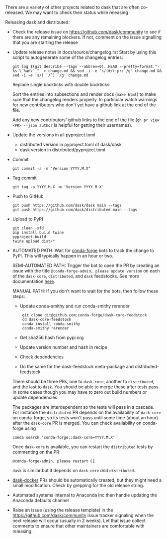 There are a variety of other projects related to dask that are often
co-released.  We may want to check their status while releasing


Releasing dask and distributed:

*   Check the release issue on https://github.com/dask/community to see if there
    are any remaining blockers. If not, comment on the issue signalling that you
    are starting the release


*   Update release notes in docs/source/changelog.rst
    Start by using this script to autogenerate some of the changelog entries:

        git log $(git describe --tags --abbrev=0)..HEAD --pretty=format:"- %s \`%an\`_"  > change.md && sed -i -e 's/(#/(:pr:`/g' change.md && sed -i -e 's/) `/`) `/g' change.md

    Replace single backticks with double backticks.

    Sort the entries into subsections and render docs (``make html``) to make
    sure that the changelog renders properly. In particular watch warnings for
    new contributors who don't yet have a github link at the end of the file.

    Add any new contributors' github links to the end of the file
    (``gh pr view <PR> --json author`` is helpful for getting their usernames).

*   Update the versions in all pyproject.toml
    *   distributed version in pyproject.toml of dask/dask
    *   dask version in distributed/pyproject.toml

*   Commit

        git commit -a -m "Version YYYY.M.X"

*   Tag commit

        git tag -a YYYY.M.X -m 'Version YYYY.M.X'

*   Push to GitHub

        git push https://github.com/dask/dask main --tags
        git push https://github.com/dask/distributed main --tags

*   Upload to PyPI

        git clean -xfd
        pip install build twine
        pyproject-build
        twine upload dist/*

*   AUTOMATED PATH: Wait for [conda-forge](https://conda-forge.github.io) bots to track the
    change to PyPI. This will typically happen in an hour or two.

    SEMI-AUTOMATED PATH: Trigger the bot to open the PR by creating an issue with the title
    `@conda-forge-admin, please update version` on each of the `dask-core`, `distributed`, 
    and `dask` feedstocks. See more documentation 
    [here](https://conda-forge.org/docs/maintainer/infrastructure/#conda-forge-admin-please-update-version).

    MANUAL PATH: If you don't want to wait for the bots, then follow these steps:
    *  Update conda-smithy and run conda-smithy rerender

            git clone git@github.com:conda-forge/dask-core-feedstock
            cd dask-core-feedstock
            conda install conda-smithy
            conda-smithy rerender

    *  Get sha256 hash from pypi.org
    *  Update version number and hash in recipe
    *  Check dependencies
    *  Do the same for the dask-feedstock meta-package and distributed-feedstock

    There should be three PRs, one to `dask-core`, another to `distributed`, and the
    last to `dask`. You should be able to merge these after tests pass. In some cases
    though you may have to zero out build numbers or update dependencies.

    The packages are interdependent so the tests will pass in a cascade. For instance
    the  `distributed` PR depends on the availability of `dask-core` on conda-forge, so
    its tests won't pass until some time (about an hour) after the `dask-core` PR is merged.
    You can check availability on conda-forge using

        conda search 'conda-forge::dask-core=YYYY.M.X'

    Once `dask-core` is available, you can restart the `distributed` tests by commenting
    on the PR:

        @conda-forge-admin, please restart CI

    `dask` is similar but it depends on `dask-core` _and_ `distributed`.

*   [dask-docker](https://github.com/dask/dask-docker) PRs should be automatically created,
    but they might need a small modification. Check by grepping for the old release string.

*   Automated systems internal to Anaconda Inc then handle updating the
    Anaconda defaults channel

*   Raise an issue (using the release template) in the https://github.com/dask/community
    issue tracker signaling when the next release will occur (usually in 2 weeks).
    Let that issue collect comments to ensure that other maintainers are comfortable
    with releasing.
